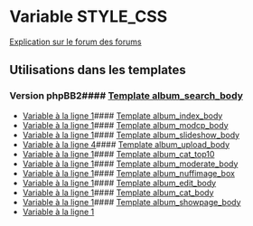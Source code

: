 # Variable STYLE_CSS
[Explication sur le forum des forums](http://forum.forumactif.com/t294113-listing-des-variables#STYLE_CSS)
## Utilisations dans les templates
### Version phpBB2#### [Template album_search_body](subsilver/album_search_body.md)
* [Variable à la ligne 1](../subsilver/album_search_body.tpl#L1)#### [Template album_index_body](subsilver/album_index_body.md)
* [Variable à la ligne 1](../subsilver/album_index_body.tpl#L1)#### [Template album_modcp_body](subsilver/album_modcp_body.md)
* [Variable à la ligne 1](../subsilver/album_modcp_body.tpl#L1)#### [Template album_slideshow_body](subsilver/album_slideshow_body.md)
* [Variable à la ligne 4](../subsilver/album_slideshow_body.tpl#L4)#### [Template album_upload_body](subsilver/album_upload_body.md)
* [Variable à la ligne 1](../subsilver/album_upload_body.tpl#L1)#### [Template album_cat_top10](subsilver/album_cat_top10.md)
* [Variable à la ligne 1](../subsilver/album_cat_top10.tpl#L1)#### [Template album_moderate_body](subsilver/album_moderate_body.md)
* [Variable à la ligne 1](../subsilver/album_moderate_body.tpl#L1)#### [Template album_nuffimage_box](subsilver/album_nuffimage_box.md)
* [Variable à la ligne 1](../subsilver/album_nuffimage_box.tpl#L1)#### [Template album_edit_body](subsilver/album_edit_body.md)
* [Variable à la ligne 1](../subsilver/album_edit_body.tpl#L1)#### [Template album_cat_body](subsilver/album_cat_body.md)
* [Variable à la ligne 1](../subsilver/album_cat_body.tpl#L1)#### [Template album_showpage_body](subsilver/album_showpage_body.md)
* [Variable à la ligne 1](../subsilver/album_showpage_body.tpl#L1)